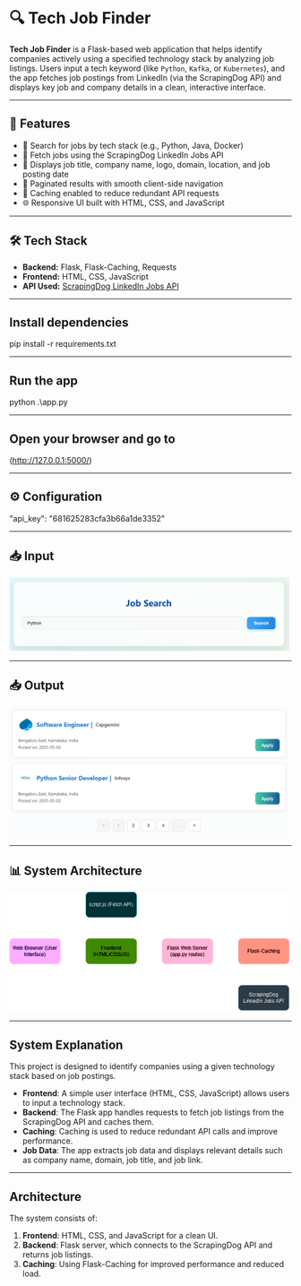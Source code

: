 # 🔍 Tech Job Finder

**Tech Job Finder** is a Flask-based web application that helps identify companies actively using a specified technology stack by analyzing job listings. Users input a tech keyword (like `Python`, `Kafka`, or `Kubernetes`), and the app fetches job postings from LinkedIn (via the ScrapingDog API) and displays key job and company details in a clean, interactive interface.

---

## 🚀 Features

- 🔎 Search for jobs by tech stack (e.g., Python, Java, Docker)
- 📄 Fetch jobs using the ScrapingDog LinkedIn Jobs API
- 🧠 Displays job title, company name, logo, domain, location, and job posting date
- 📄 Paginated results with smooth client-side navigation
- 🚀 Caching enabled to reduce redundant API requests
- 🌐 Responsive UI built with HTML, CSS, and JavaScript

---

## 🛠 Tech Stack

- **Backend:** Flask, Flask-Caching, Requests
- **Frontend:** HTML, CSS, JavaScript
- **API Used:** [ScrapingDog LinkedIn Jobs API](https://www.scrapingdog.com/)

---

## Install dependencies

pip install -r requirements.txt

---

## Run the app

python .\\app.py

---


## Open your browser and go to

(http://127.0.0.1:5000/)

---

## ⚙️ Configuration

"api_key": "681625283cfa3b66a1de3352"

---

## 📥 Input

<img src="static/images/Input.png" width="500"/>

---

## 📥 Output

<img src="static/images/Output.png" width="500"/>

---

## 📊 System Architecture

<img src="static/images/architecture.png" width="500"/>

---

## System Explanation

This project is designed to identify companies using a given technology stack based on job postings.

- **Frontend**: A simple user interface (HTML, CSS, JavaScript) allows users to input a technology stack.
- **Backend**: The Flask app handles requests to fetch job listings from the ScrapingDog API and caches them.
- **Caching**: Caching is used to reduce redundant API calls and improve performance.
- **Job Data**: The app extracts job data and displays relevant details such as company name, domain, job title, and job link.

---

## Architecture

The system consists of:
1. **Frontend**: HTML, CSS, and JavaScript for a clean UI.
2. **Backend**: Flask server, which connects to the ScrapingDog API and returns job listings.
3. **Caching**: Using Flask-Caching for improved performance and reduced load.


